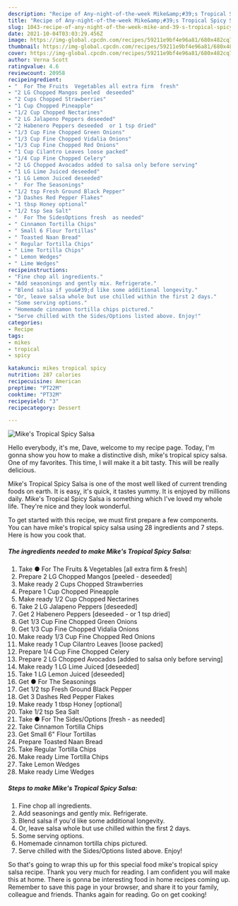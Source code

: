 ```yaml
---
description: "Recipe of Any-night-of-the-week Mike&amp;#39;s Tropical Spicy Salsa"
title: "Recipe of Any-night-of-the-week Mike&amp;#39;s Tropical Spicy Salsa"
slug: 1043-recipe-of-any-night-of-the-week-mike-and-39-s-tropical-spicy-salsa
date: 2021-10-04T03:03:29.456Z
image: https://img-global.cpcdn.com/recipes/59211e9bf4e96a81/680x482cq70/mikes-tropical-spicy-salsa-recipe-main-photo.jpg
thumbnail: https://img-global.cpcdn.com/recipes/59211e9bf4e96a81/680x482cq70/mikes-tropical-spicy-salsa-recipe-main-photo.jpg
cover: https://img-global.cpcdn.com/recipes/59211e9bf4e96a81/680x482cq70/mikes-tropical-spicy-salsa-recipe-main-photo.jpg
author: Verna Scott
ratingvalue: 4.6
reviewcount: 20958
recipeingredient:
- "  For The Fruits  Vegetables all extra firm  fresh"
- "2 LG Chopped Mangos peeled  deseeded"
- "2 Cups Chopped Strawberries"
- "1 Cup Chopped Pineapple"
- "1/2 Cup Chopped Nectarines"
- "2 LG Jalapeno Peppers deseeded"
- "2 Habenero Peppers deseeded  or 1 tsp dried"
- "1/3 Cup Fine Chopped Green Onions"
- "1/3 Cup Fine Chopped Vidalia Onions"
- "1/3 Cup Fine Chopped Red Onions"
- "1 Cup Cilantro Leaves loose packed"
- "1/4 Cup Fine Chopped Celery"
- "2 LG Chopped Avocados added to salsa only before serving"
- "1 LG Lime Juiced deseeded"
- "1 LG Lemon Juiced deseeded"
- "  For The Seasonings"
- "1/2 tsp Fresh Ground Black Pepper"
- "3 Dashes Red Pepper Flakes"
- "1 tbsp Honey optional"
- "1/2 tsp Sea Salt"
- "  For The SidesOptions fresh  as needed"
- " Cinnamon Tortilla Chips"
- " Small 6 Flour Tortillas"
- " Toasted Naan Bread"
- " Regular Tortilla Chips"
- " Lime Tortilla Chips"
- " Lemon Wedges"
- " Lime Wedges"
recipeinstructions:
- "Fine chop all ingredients."
- "Add seasonings and gently mix. Refrigerate."
- "Blend salsa if you&#39;d like some additional longevity."
- "Or, leave salsa whole but use chilled within the first 2 days."
- "Some serving options."
- "Homemade cinnamon tortilla chips pictured."
- "Serve chilled with the Sides/Options listed above. Enjoy!"
categories:
- Recipe
tags:
- mikes
- tropical
- spicy

katakunci: mikes tropical spicy 
nutrition: 287 calories
recipecuisine: American
preptime: "PT22M"
cooktime: "PT32M"
recipeyield: "3"
recipecategory: Dessert

---
```



![Mike&#39;s Tropical Spicy Salsa](https://img-global.cpcdn.com/recipes/59211e9bf4e96a81/680x482cq70/mikes-tropical-spicy-salsa-recipe-main-photo.jpg)

Hello everybody, it's me, Dave, welcome to my recipe page. Today, I'm gonna show you how to make a distinctive dish, mike&#39;s tropical spicy salsa. One of my favorites. This time, I will make it a bit tasty. This will be really delicious.

Mike&#39;s Tropical Spicy Salsa is one of the most well liked of current trending foods on earth. It is easy, it's quick, it tastes yummy. It is enjoyed by millions daily. Mike&#39;s Tropical Spicy Salsa is something which I've loved my whole life. They're nice and they look wonderful.




To get started with this recipe, we must first prepare a few components. You can have mike&#39;s tropical spicy salsa using 28 ingredients and 7 steps. Here is how you cook that.

<!--inarticleads1-->

##### The ingredients needed to make Mike&#39;s Tropical Spicy Salsa:

1. Take  ● For The Fruits &amp; Vegetables [all extra firm &amp; fresh]
1. Prepare 2 LG Chopped Mangos [peeled - deseeded]
1. Make ready 2 Cups Chopped Strawberries
1. Prepare 1 Cup Chopped Pineapple
1. Make ready 1/2 Cup Chopped Nectarines
1. Take 2 LG Jalapeno Peppers [deseeded]
1. Get 2 Habenero Peppers [deseeded - or 1 tsp dried]
1. Get 1/3 Cup Fine Chopped Green Onions
1. Get 1/3 Cup Fine Chopped Vidalia Onions
1. Make ready 1/3 Cup Fine Chopped Red Onions
1. Make ready 1 Cup Cilantro Leaves [loose packed]
1. Prepare 1/4 Cup Fine Chopped Celery
1. Prepare 2 LG Chopped Avocados [added to salsa only before serving]
1. Make ready 1 LG Lime Juiced [deseeded]
1. Take 1 LG Lemon Juiced [deseeded]
1. Get  ● For The Seasonings
1. Get 1/2 tsp Fresh Ground Black Pepper
1. Get 3 Dashes Red Pepper Flakes
1. Make ready 1 tbsp Honey [optional]
1. Take 1/2 tsp Sea Salt
1. Take  ● For The Sides/Options [fresh - as needed]
1. Take  Cinnamon Tortilla Chips
1. Get  Small 6&#34; Flour Tortillas
1. Prepare  Toasted Naan Bread
1. Take  Regular Tortilla Chips
1. Make ready  Lime Tortilla Chips
1. Take  Lemon Wedges
1. Make ready  Lime Wedges




<!--inarticleads2-->

##### Steps to make Mike&#39;s Tropical Spicy Salsa:

1. Fine chop all ingredients.
1. Add seasonings and gently mix. Refrigerate.
1. Blend salsa if you&#39;d like some additional longevity.
1. Or, leave salsa whole but use chilled within the first 2 days.
1. Some serving options.
1. Homemade cinnamon tortilla chips pictured.
1. Serve chilled with the Sides/Options listed above. Enjoy!




So that's going to wrap this up for this special food mike&#39;s tropical spicy salsa recipe. Thank you very much for reading. I am confident you will make this at home. There is gonna be interesting food in home recipes coming up. Remember to save this page in your browser, and share it to your family, colleague and friends. Thanks again for reading. Go on get cooking!
